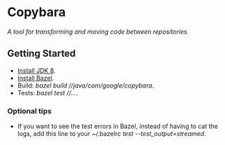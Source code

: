 # Copybara

*A tool for transforming and moving code between repositories.*

## Getting Started

  * [Install JDK 8](http://www.oracle.com/technetwork/java/javase/downloads/jdk8-downloads-2133151.html).
  * [Install Bazel](http://bazel.io/docs/install.html).
  * Build: *bazel build //java/com/google/copybara*.
  * Tests: *bazel test //...*.

### Optional tips

  * If you want to see the test errors in Bazel, instead of having to cat the logs, add this line to your ~/.bazelrc *test --test_output=streamed*.

